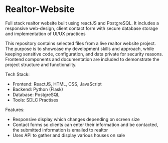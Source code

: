 # Realtor-Website
Full stack realtor website built using reactJS and PostgreSQL. It includes a responsive web-design, client contact form with secure database storage and implementation of UI/UX practices 

This repository contains selected files from a live realtor website project. The purpose is to showcase my development skills and approach, while keeping sensitive code, configuration, and data private for security reasons. Frontend components and documentation are included to demonstrate the project structure and functionality.

Tech Stack:
- Frontend: ReactJS, HTML, CSS, JavaScript
- Backend: Python (Flask)
- Database: PostgreSQL
- Tools: SDLC Practises 

Features:
- Responsive display which changes depending on screen size
- Contact forms so clients can enter their information and be contacted, the submitted information is emailed to realtor
- Uses API to gather and display various houses on sale


  
